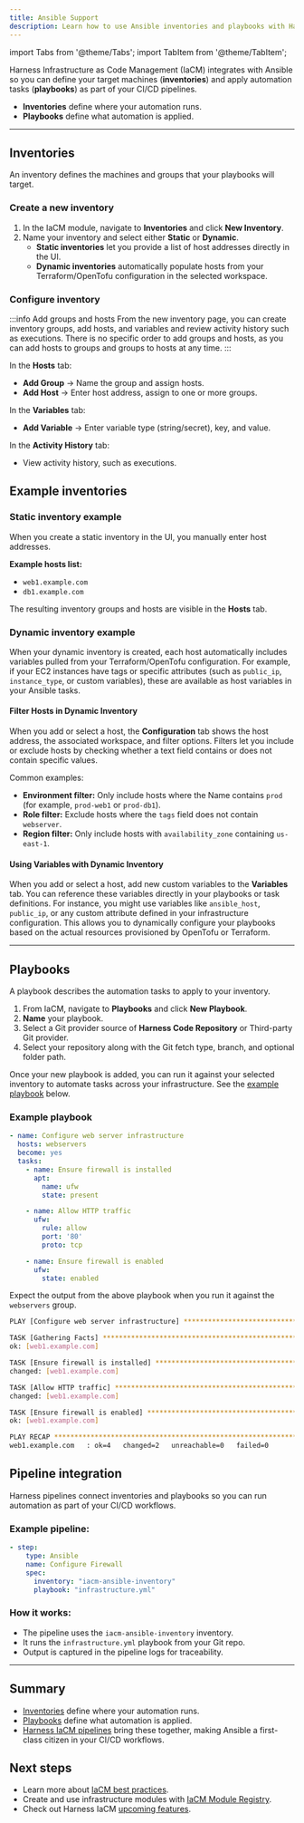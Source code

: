 ```yaml
---
title: Ansible Support
description: Learn how to use Ansible inventories and playbooks with Harness IaCM to manage infrastructure in your CI/CD workflows.
---
```


import Tabs from '@theme/Tabs';
import TabItem from '@theme/TabItem';

Harness Infrastructure as Code Management (IaCM) integrates with Ansible so you can define your target machines (**inventories**) and apply automation tasks (**playbooks**) as part of your CI/CD pipelines.
- **Inventories** define where your automation runs.
- **Playbooks** define what automation is applied.

---

## Inventories
An inventory defines the machines and groups that your playbooks will target.

### Create a new inventory
1. In the IaCM module, navigate to **Inventories** and click **New Inventory**. 
2. Name your inventory and select either **Static** or **Dynamic**. 
   - **Static inventories** let you provide a list of host addresses directly in the UI. 
   - **Dynamic inventories** automatically populate hosts from your Terraform/OpenTofu configuration in the selected workspace.

### Configure inventory
:::info Add groups and hosts
From the new inventory page, you can create inventory groups, add hosts, and variables and review activity history such as executions. 
There is no specific order to add groups and hosts, as you can add hosts to groups and groups to hosts at any time.
:::

In the **Hosts** tab:
- **Add Group** → Name the group and assign hosts.
- **Add Host** → Enter host address, assign to one or more groups.

In the **Variables** tab:
- **Add Variable** → Enter variable type (string/secret), key, and value.

In the **Activity History** tab:
- View activity history, such as executions.

## Example inventories
<Tabs>
<TabItem value="static" label="Static">

### Static inventory example
When you create a static inventory in the UI, you manually enter host addresses.

**Example hosts list:**
- `web1.example.com`
- `db1.example.com`

The resulting inventory groups and hosts are visible in the **Hosts** tab.

</TabItem>
<TabItem value="dynamic" label="Dynamic">

### Dynamic inventory example
When your dynamic inventory is created, each host automatically includes variables pulled from your Terraform/OpenTofu configuration. For example, if your EC2 instances have tags or specific attributes (such as `public_ip`, `instance_type`, or custom variables), these are available as host variables in your Ansible tasks.

#### Filter Hosts in Dynamic Inventory
When you add or select a host, the **Configuration** tab shows the host address, the associated workspace, and filter options. Filters let you include or exclude hosts by checking whether a text field contains or does not contain specific values.

Common examples:
- **Environment filter:** Only include hosts where the Name contains `prod` (for example, `prod-web1` or `prod-db1`).
- **Role filter:** Exclude hosts where the `tags` field does not contain `webserver`.
- **Region filter:** Only include hosts with `availability_zone` containing `us-east-1`.

#### Using Variables with Dynamic Inventory
When you add or select a host, add new custom variables to the **Variables** tab. You can reference these variables directly in your playbooks or task definitions. For instance, you might use variables like `ansible_host`, `public_ip`, or any custom attribute defined in your infrastructure configuration. This allows you to dynamically configure your playbooks based on the actual resources provisioned by OpenTofu or Terraform.
</TabItem>
</Tabs>

---

## Playbooks
A playbook describes the automation tasks to apply to your inventory.

<Tabs>
<TabItem value="interactive-guide" label="Interactive guide">

<DocVideo src="https://app.tango.us/app/embed/459c9186-6b20-461a-99ce-fe4aa725a8c9?skipCover=false&defaultListView=false&skipBranding=false&makeViewOnly=true&hideAuthorAndDetails=true" title="Add an Ansible Playbook in Harness IaCM" />
</TabItem>
<TabItem value="step-by-step" label="Step-by-step">

1. From IaCM, navigate to **Playbooks** and click **New Playbook**.
2. **Name** your playbook.
3. Select a Git provider source of **Harness Code Repository** or Third-party Git provider.
4. Select your repository along with the Git fetch type, branch, and optional folder path.

Once your new playbook is added, you can run it against your selected inventory to automate tasks across your infrastructure. See the [example playbook](#example-playbook) below.
</TabItem>
</Tabs>


### Example playbook
<Tabs>
<TabItem value="sample-playbook" label="Sample playbook">

```yaml
- name: Configure web server infrastructure
  hosts: webservers
  become: yes
  tasks:
    - name: Ensure firewall is installed
      apt:
        name: ufw
        state: present

    - name: Allow HTTP traffic
      ufw:
        rule: allow
        port: '80'
        proto: tcp

    - name: Ensure firewall is enabled
      ufw:
        state: enabled
```
</TabItem>
<TabItem value="expected-output" label="Expected output">

Expect the output from the above playbook when you run it against the `webservers` group.

```bash
PLAY [Configure web server infrastructure] **************************************

TASK [Gathering Facts] **********************************************************
ok: [web1.example.com]

TASK [Ensure firewall is installed] *********************************************
changed: [web1.example.com]

TASK [Allow HTTP traffic] *******************************************************
changed: [web1.example.com]

TASK [Ensure firewall is enabled] ***********************************************
ok: [web1.example.com]

PLAY RECAP **********************************************************************
web1.example.com   : ok=4   changed=2   unreachable=0   failed=0
```
</TabItem>
</Tabs>

## Pipeline integration
Harness pipelines connect inventories and playbooks so you can run automation as part of your CI/CD workflows.

### Example pipeline:
```yaml
- step:
    type: Ansible
    name: Configure Firewall
    spec:
      inventory: "iacm-ansible-inventory"
      playbook: "infrastructure.yml"
```

### How it works:
- The pipeline uses the `iacm-ansible-inventory` inventory.
- It runs the `infrastructure.yml` playbook from your Git repo.
- Output is captured in the pipeline logs for traceability.

---

## Summary
- [Inventories](#inventories) define where your automation runs.  
- [Playbooks](#playbooks) define what automation is applied.  
- [Harness IaCM pipelines](#pipeline-integration) bring these together, making Ansible a first-class citizen in your CI/CD workflows.  

## Next steps
- Learn more about [IaCM best practices](/docs/infra-as-code-management/iacm-best-practices).
- Create and use infrastructure modules with [IaCM Module Registry](/docs/category/module-registry).
- Check out Harness IaCM [upcoming features](/roadmap/#iacm).